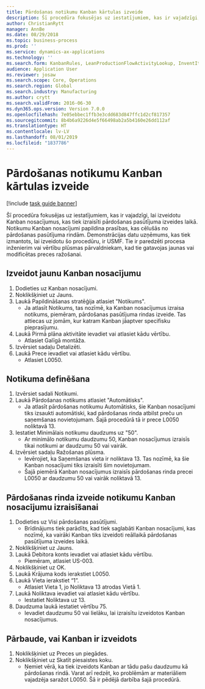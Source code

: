 ```yaml
---
title: Pārdošanas notikumu Kanban kārtulas izveide
description: Šī procedūra fokusējas uz iestatījumiem, kas ir vajadzīgi, lai izveidotu Kanban nosacījumus, kas tiek izraisīti pārdošanas pasūtījuma izveides laikā.
author: ChristianRytt
manager: AnnBe
ms.date: 08/29/2018
ms.topic: business-process
ms.prod: ''
ms.service: dynamics-ax-applications
ms.technology: ''
ms.search.form: KanbanRules, LeanProductionFlowActivityLookup, InventItemIdLookupSimple, SalesTableListPage, SalesCreateOrder, SalesTable, LeanPeggingTree
audience: Application User
ms.reviewer: josaw
ms.search.scope: Core, Operations
ms.search.region: Global
ms.search.industry: Manufacturing
ms.author: crytt
ms.search.validFrom: 2016-06-30
ms.dyn365.ops.version: Version 7.0.0
ms.openlocfilehash: 7e05ebbec1ffb3e3cdd683d847ffc1d2cf817357
ms.sourcegitcommit: 8b4b6a9226d4e5f66498ab2a5b4160e26dd112af
ms.translationtype: HT
ms.contentlocale: lv-LV
ms.lasthandoff: 08/01/2019
ms.locfileid: "1837786"
---
```

# <a name="create-a-sales-event-kanban-rule"></a>Pārdošanas notikumu Kanban kārtulas izveide

[!include [task guide banner](../../includes/task-guide-banner.md)]

Šī procedūra fokusējas uz iestatījumiem, kas ir vajadzīgi, lai izveidotu Kanban nosacījumus, kas tiek izraisīti pārdošanas pasūtījuma izveides laikā. Notikumu Kanban nosacījumi papildina prasības, kas cēlušās no pārdošanas pasūtījuma rindām. Demonstrācijas datu uzņēmums, kas tiek izmantots, lai izveidotu šo procedūru, ir USMF. Tie ir paredzēti procesa inženierim vai vērtību plūsmas pārvaldniekam, kad tie gatavojas jaunas vai modificētas preces ražošanai.




## <a name="create-a-new-kanban-rule"></a>Izveidot jaunu Kanban nosacījumu
1. Dodieties uz Kanban nosacījumi.
2. Noklikšķiniet uz Jauns.
3. Laukā Papildināšanas stratēģija atlasiet "Notikums".
    * Ja atlasīt Notikums, tas nozīmē, ka Kanban nosacījumus izraisa notikums, piemēram, pārdošanas pasūtījuma rindas izveide.   Tas attiecas uz jomām, kur katram Kanban jāaptver specifisku pieprasījumu.  
4. Laukā Pirmā plāna aktivitāte ievadiet vai atlasiet kādu vērtību.
    * Atlasiet Galīgā montāža.  
5. Izvērsiet sadaļu Detalizēti.
6. Laukā Prece ievadiet vai atlasiet kādu vērtību.
    * Atlasiet L0050.  

## <a name="define-an-event"></a>Notikuma definēšana
1. Izvērsiet sadali Notikumi.
2. Laukā Pārdošanas notikums atlasiet "Automātisks".
    * Ja atlasīt pārdošanas notikumu Automātisks, šie Kanban nosacījumi tiks izsaukti automātiski, kad pārdošanas rinda atbilst preču un saņemšanas novietojumam. Šajā procedūrā tā ir prece L0050 noliktavā 13.  
3. Iestatiet Minimālais notikumu daudzums uz "50".
    * Ar minimālo notikumu daudzumu 50, Kanban nosacījumus izraisīs tikai notikumi ar daudzumu 50 vai vairāk.  
4. Izvērsiet sadaļu Ražošanas plūsma.
    * Ievērojiet, ka Saņemšanas vieta ir noliktava 13. Tas nozīmē, ka šie Kanban nosacījumi tiks izraisīti šim novietojumam.  
    * Šajā piemērā Kanban nosacījumus izraisīs pārdošanas rinda precei L0050 ar daudzumu 50 vai vairāk noliktavā 13.  

## <a name="create-sales-line-to-trigger-event-kanban-rule"></a>Pārdošanas rinda izveide notikumu Kanban nosacījumu izraisīšanai
1. Dodieties uz Visi pārdošanas pasūtījumi.
    * Brīdinājums tiek parādīts, kad tiek saglabāti Kanban nosacījumi, kas nozīmē, ka vairāki Kanban tiks izveidoti reāllaikā pārdošanas pasūtījuma izveides laikā.  
2. Noklikšķiniet uz Jauns.
3. Laukā Debitora konts ievadiet vai atlasiet kādu vērtību.
    * Piemēram, atlasiet US-003.  
4. Noklikšķiniet uz OK.
5. Laukā Krājuma kods ierakstiet L0050.
6. Laukā Vieta ierakstiet “1”.
    * Atlasiet Vieta 1, jo Noliktava 13 atrodas Vietā 1.  
7. Laukā Noliktava ievadiet vai atlasiet kādu vērtību.
    * Iestatiet Noliktava uz 13.  
8. Daudzuma laukā iestatiet vērtību 75.
    * Ievadiet daudzumu 50 vai lielāku, lai izraisītu izveidotos Kanban nosacījumus.  

## <a name="verify-that-kanban-is-created"></a>Pārbaude, vai Kanban ir izveidots
1. Noklikšķiniet uz Preces un piegādes.
2. Noklikšķiniet uz Skatīt piesaistes koku.
    * Ņemiet vērā, ka tiek izveidots Kanban ar tādu pašu daudzumu kā pārdošanas rindā. Varat arī redzēt, ko problēmām ar materiāliem vajadzēja saražot L0050. Šā ir pēdējā darbība šajā procedūrā.  

